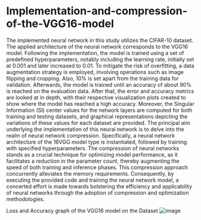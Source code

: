 # Implementation-and-compression-of-the-VGG16-model
The implemented neural network in this study utilizes the CIFAR-10 dataset. The applied architecture of the neural network corresponds to the VGG16 model. Following the implementation, the model is trained using a set of predefined hyperparameters, notably including the learning rate, initially set at 0.001 and later increased to 0.01. To mitigate the risk of overfitting, a data augmentation strategy is employed, involving operations such as image flipping and cropping. Also, 10% is set apart from the training data for validation. Afterwards, the model is trained until an accuracy of about 90% is reached on the evaluation data. After that, the error and accuracy metrics are looked at in depth, with their respective visualization plots created to show where the model has reached a high accuracy. Moreover, the Singular Information (SI) center values for the network layers are computed for both training and testing datasets, and graphical representations depicting the variations of these values for each dataset are provided. The principal aim underlying the implementation of this neural network is to delve into the realm of neural network compression. Specifically, a neural network architecture of the 16VGG model type is instantiated, followed by training with specified hyperparameters. The compression of neural networks stands as a crucial technique for optimizing model performance, as it facilitates a reduction in the parameter count, thereby augmenting the speed of both training and inference phases. This compression approach concurrently alleviates the memory requirements. Consequently, by executing the provided code and training the neural network model, a concerted effort is made towards bolstering the efficiency and applicability of neural networks through the adoption of compression and optimization methodologies.

Loss and Accuracy graph of the VGG16 model on the Dataset
![image](https://github.com/fmirzadeh99/Implementation-and-compression-of-the-VGG16-model/assets/169579231/8fa85c65-7527-498f-a8fb-7931d16afa8c)
